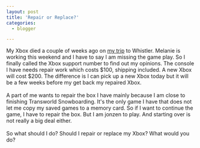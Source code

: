 ```yaml
---
layout: post
title: 'Repair or Replace?'
categories:
  - blogger

---
```


My Xbox died a couple of weeks ago on <a href="http://www.wastedboarding.com/http://www.wastedboarding.com/wastedblog/home.aspx">my trip</a> to Whistler.  Melanie is working this weekend and I have to say I am missing the game play.  So I finally called the Xbox support number to find out my opinions.  The console I have needs repair work which costs $100, shipping included.  A new Xbox will cost $200.  The difference is I can pick up a new Xbox today but it will be a few weeks before my get back my repaired Xbox.
<br />
<br />A part of me wants to repair the box I have mainly because I am close to finishing Transworld Snowboarding.  It's the only game I have that does not let me copy my saved games to a memory card.  So if I want to continue the game, I have to repair the box.  But I am jonzen to play.  And starting over is not really a big deal either.
<br />
<br />So what should I do?  Should I repair or replace my Xbox?  What would you do?
